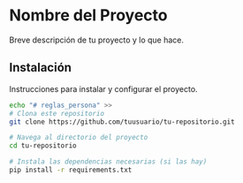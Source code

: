 # Nombre del Proyecto

Breve descripción de tu proyecto y lo que hace.

## Instalación

Instrucciones para instalar y configurar el proyecto.

```bash
echo "# reglas_persona" >>
# Clona este repositorio
git clone https://github.com/tuusuario/tu-repositorio.git

# Navega al directorio del proyecto
cd tu-repositorio

# Instala las dependencias necesarias (si las hay)
pip install -r requirements.txt
